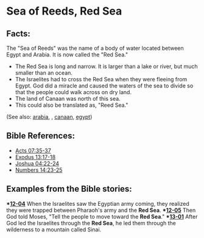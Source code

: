 # Sea of Reeds, Red Sea #

## Facts: ##

The "Sea of Reeds" was the name of a body of water located between Egypt and Arabia. It is now called the "Red Sea."
 
* The Red Sea is long and narrow. It is larger than a lake or river, but much smaller than an ocean.
* The Israelites had to cross the Red Sea when they were fleeing from Egypt. God did a miracle and caused the waters of the sea to divide so that the people could walk across on dry land.
* The land of Canaan was north of this sea.
* This could also be translated as, "Reed Sea."

(See also: [arabia](../other/arabia.md), , [canaan](../other/canaan.md), [egypt](../other/egypt.md))

## Bible References: ##

* [Acts 07:35-37](https://door43.org/en/bible/notes/act/07/35)
* [Exodus 13:17-18](https://door43.org/en/bible/notes/exo/13/17)
* [Joshua 04:22-24](https://door43.org/en/bible/notes/jos/04/22)
* [Numbers 14:23-25](https://door43.org/en/bible/notes/num/14/23)

## Examples from the Bible stories: ##

  __*[12-04](https://door43.org/en/obs/notes/frames/12-04)__  When the Israelites saw the Egyptian army coming, they realized they were trapped between Pharaoh's army and the __Red Sea__.
  __*[12-05](https://door43.org/en/obs/notes/frames/12-05)__  Then God told Moses, "Tell the people to move toward the __Red Sea__."
  __*[13-01](https://door43.org/en/obs/notes/frames/13-01)__  After God led the Israelites through the __Red Sea__, he led them through the wilderness to a mountain called Sinai.



